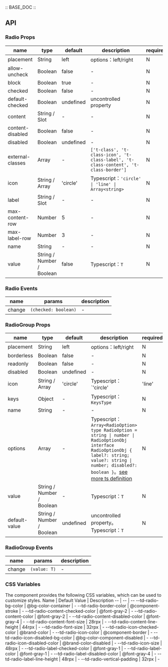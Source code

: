 :: BASE_DOC ::

## API

### Radio Props

 name             | type                      | default   | description                                                                         | required 
------------------|---------------------------|-----------|-------------------------------------------------------------------------------------|----------
 placement        | String                    | left      | options：left/right                                                                  | N        
 allow-uncheck    | Boolean                   | false     | \-                                                                                  | N        
 block            | Boolean                   | true      | \-                                                                                  | N        
 checked          | Boolean                   | false     | \-                                                                                  | N        
 default-checked  | Boolean                   | undefined | uncontrolled property                                                               | N        
 content          | String / Slot             | -         | \-                                                                                  | N        
 content-disabled | Boolean                   | false     | \-                                                                                  | N        
 disabled         | Boolean                   | undefined | \-                                                                                  | N        
 external-classes | Array                     | -         | `['t-class', 't-class-icon', 't-class-label', 't-class-content', 't-class-border']` | N        
 icon             | String / Array            | 'circle'  | Typescript：`'circle' \| 'line' \| Array<string>`                                    | N        
 label            | String / Slot             | -         | \-                                                                                  | N        
 max-content-row  | Number                    | 5         | \-                                                                                  | N        
 max-label-row    | Number                    | 3         | \-                                                                                  | N        
 name             | String                    | -         | \-                                                                                  | N        
 value            | String / Number / Boolean | false     | Typescript：`T`                                                                      | N        

### Radio Events

 name   | params               | description 
--------|----------------------|-------------
 change | `(checked: boolean)` | \-          

### RadioGroup Props

 name          | type                      | default   | description                                                                                                                                                                                                                                                                                       | required 
---------------|---------------------------|-----------|---------------------------------------------------------------------------------------------------------------------------------------------------------------------------------------------------------------------------------------------------------------------------------------------------|----------
 placement     | String                    | left      | options：left/right                                                                                                                                                                                                                                                                                | N        
 borderless    | Boolean                   | false     | \-                                                                                                                                                                                                                                                                                                | N        
 readonly      | Boolean                   | false     | \-                                                                                                                                                                                                                                                                                                | N        
 disabled      | Boolean                   | undefined | \-                                                                                                                                                                                                                                                                                                | N        
 icon          | String / Array            | 'circle'  | Typescript：`'circle'                                                                                                                                                                                                                                                                              | 'line'   | Array<string>` | N
 keys          | Object                    | -         | Typescript：`KeysType`                                                                                                                                                                                                                                                                             | N        
 name          | String                    | -         | \-                                                                                                                                                                                                                                                                                                | N        
 options       | Array                     | -         | Typescript：`Array<RadioOption>` `type RadioOption = string \| number \| RadioOptionObj` `interface RadioOptionObj { label?: string; value?: string \| number; disabled?: boolean }`。[see more ts definition](https://github.com/Tencent/tdesign-miniprogram/tree/develop/src/radio-group/type.ts) | N        
 value         | String / Number / Boolean | -         | Typescript：`T`                                                                                                                                                                                                                                                                                    | N        
 default-value | String / Number / Boolean | undefined | uncontrolled property。Typescript：`T`                                                                                                                                                                                                                                                              | N        

### RadioGroup Events

 name   | params       | description 
--------|--------------|-------------
 change | `(value: T)` | \-          

### CSS Variables

The component provides the following CSS variables, which can be used to customize styles.
Name | Default Value | Description
-- | -- | --
--td-radio-bg-color | @bg-color-container | -
--td-radio-border-color | @component-stroke | -
--td-radio-content-checked-color | @font-gray-2 | -
--td-radio-content-color | @font-gray-2 | -
--td-radio-content-disabled-color | @font-gray-4 | -
--td-radio-content-font-size | 28rpx | -
--td-radio-content-line-height | 44rpx | -
--td-radio-font-size | 32rpx | -
--td-radio-icon-checked-color | @brand-color | -
--td-radio-icon-color | @component-border | -
--td-radio-icon-disabled-bg-color | @bg-color-component-disabled | -
--td-radio-icon-disabled-color | @brand-color-disabled | -
--td-radio-icon-size | 48rpx | -
--td-radio-label-checked-color | @font-gray-1 | -
--td-radio-label-color | @font-gray-1 | -
--td-radio-label-disabled-color | @font-gray-4 | -
--td-radio-label-line-height | 48rpx | -
--td-radio-vertical-padding | 32rpx | - 
